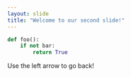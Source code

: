 ```yaml
---
layout: slide
title: "Welcome to our second slide!"
---
```

```py
def foo():
    if not bar:
        return True
```
Use the left arrow to go back!

